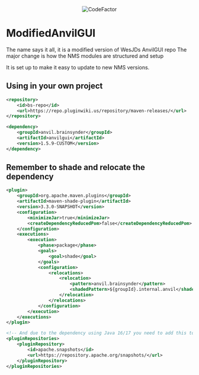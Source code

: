 <div align="center">
    <img src="https://www.codefactor.io/repository/github/brainsynder-dev/modifiedanvilgui/badge" alt="CodeFactor">
</div>

# ModifiedAnvilGUI
The name says it all, it is a modified version of WesJDs AnvilGUI repo
The major change is how the NMS modules are structured and setup

It is set up to make it easy to update to new NMS versions.

## Using in your own project

```xml
<repository>
    <id>bs-repo</id>
    <url>https://repo.pluginwiki.us/repository/maven-releases/</url>
</repository>

<dependency>
    <groupId>anvil.brainsynder</groupId>
    <artifactId>anvilgui</artifactId>
    <version>1.5.9-CUSTOM</version>
</dependency>
```

## Remember to shade and relocate the dependency

```xml
<plugin>
    <groupId>org.apache.maven.plugins</groupId>
    <artifactId>maven-shade-plugin</artifactId>
    <version>3.3.0-SNAPSHOT</version>
    <configuration>
        <minimizeJar>true</minimizeJar>
        <createDependencyReducedPom>false</createDependencyReducedPom>
    </configuration>
    <executions>
        <execution>
            <phase>package</phase>
            <goals>
                <goal>shade</goal>
            </goals>
            <configuration>
                <relocations>
                    <relocation>
                        <pattern>anvil.brainsynder</pattern>
                        <shadedPattern>${groupId}.internal.anvil</shadedPattern>
                    </relocation>
                </relocations>
            </configuration>
        </execution>
    </executions>
</plugin>

<!-- And due to the dependency using Java 16/17 you need to add this to your pom.xml file -->
<pluginRepositories>
    <pluginRepository>
        <id>apache.snapshots</id>
        <url>https://repository.apache.org/snapshots/</url>
    </pluginRepository>
</pluginRepositories>
```
